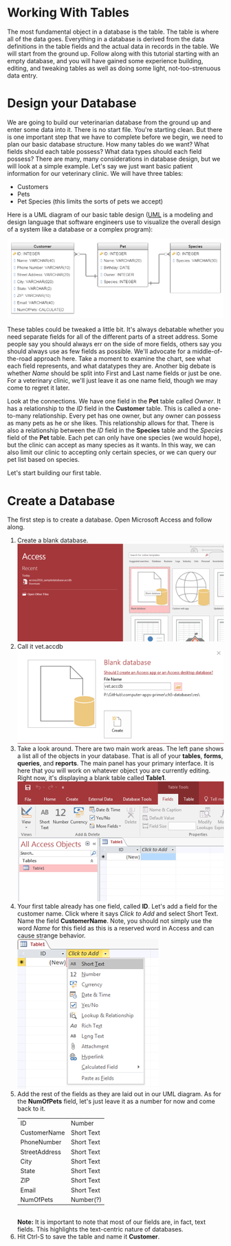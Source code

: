 # Working With Tables

The most fundamental object in a database is the table. The table is where all of the data goes. Everything in a database is derived from the data definitions in the table fields and the actual data in records in the table. We will start from the ground up. Follow along with this tutorial starting with an empty database, and you will have gained some experience building, editing, and tweaking tables as well as doing some light, not-too-strenuous data entry.

# Design your Database

We are going to build our veterinarian database from the ground up and enter some data into it. There is no start file. You're starting clean. But there is one important step that we have to complete before we begin, we need to plan our basic database structure. How many tables do we want? What fields should each table possess? What data types should each field possess? There are many, many considerations in database design, but we will look at a simple example. Let's say we just want basic patient information for our veterinary clinic. We will have three tables:
* Customers
* Pets
* Pet Species (this limits the sorts of pets we accept)

Here is a UML diagram of our basic table design ([UML](https://en.wikipedia.org/wiki/Unified_Modeling_Language) is a modeling and design language that software engineers use to visualize the overall design of a system like a database or a complex program):

![tables1](images\5-3-tables-4.png)

These tables could be tweaked a little bit. It's always debatable whether you need separate fields for all of the different parts of a street address. Some people say you should always err on the side of more fields, others say you should always use as few fields as possible. We'll advocate for a middle-of-the-road approach here. Take a moment to examine the chart, see what each field represents, and what datatypes they are. Another big debate is whether *Name* should be split into First and Last name fields or just be one. For a veterinary clinic, we'll just leave it as one name field, though we may come to regret it later.

Look at the connections. We have one field in the **Pet** table called *Owner*. It has a relationship to the *ID* field in the **Customer** table. This is called a one-to-many relationship. Every pet has one owner, but any owner can possess as many pets as he or she likes. This relationship allows for that. There is also a relationship between the *ID* field in the **Species** table and the *Species* field of the **Pet** table. Each pet can only have one species (we would hope), but the clinic can accept as many species as it wants. In this way, we can also limit our clinic to accepting only certain species, or we can query our pet list based on species.

Let's start building our first table.

# Create a Database

The first step is to create a database. Open Microsoft Access and follow along.

1. Create a blank database.<br /> ![tables1](images\5-3-tables-1.png)
2. Call it vet.accdb<br /> ![tables2](images\5-3-tables-2.png)
3. Take a look around. There are two main work areas. The left pane shows a list all of the objects in your database. That is all of your **tables**, **forms**, **queries**, and **reports**. The main panel has your primary interface. It is here that you will work on whatever object you are currently editing. Right now, it's displaying a blank table called **Table1**.<br /> ![tables3](images\5-3-tables-3.png)
4. Your first table already has one field, called **ID**. Let's add a field for the customer name. Click where it says *Click to Add* and select Short Text. Name the field **CustomerName**. Note, you should not simply use the word *Name* for this field as this is a reserved word in Access and can cause strange behavior. <br /> ![tables5](images\5-3-tables-5.png)
5. Add the rest of the fields as they are laid out in our UML diagram. As for the **NumOfPets** field, let's just leave it as a number for now and come back to it. <table><tr><td>ID</td><td>Number</td></tr><tr><td>CustomerName</td><td>Short Text</td></tr><tr><td>PhoneNumber</td><td>Short Text</td></tr><tr><td>StreetAddress</td><td>Short Text</td></tr><tr><td>City</td><td>Short Text</td></tr><tr><td>State</td><td>Short Text</td></tr><tr><td>ZIP</td><td>Short Text</td></tr><tr><td>Email</td><td>Short Text</td></tr><tr><td>NumOfPets</td><td>Number(?)</td></tr></table><br /> **Note:** It is important to note that most of our fields are, in fact, text fields. This highlights the text-centric nature of databases.
6. Hit Ctrl-S to save the table and name it **Customer**.
